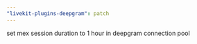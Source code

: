 ```yaml
---
"livekit-plugins-deepgram": patch
---
```


set mex session duration to 1 hour in deepgram connection pool
